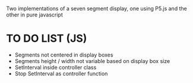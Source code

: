 Two implementations of a seven segment display, one using P5.js and the other in pure javascript


# TO DO LIST (JS)
- Segments not centered in display boxes
- Segments height / width not variable based on display box size
- SetInterval inside controller class
- Stop SetInterval as controller function
